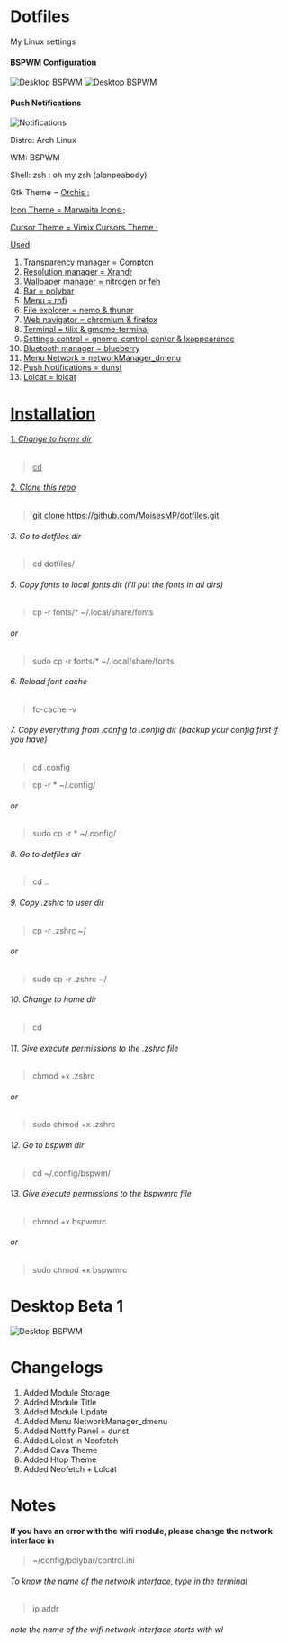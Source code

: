 # Dotfiles
My Linux settings

#### BSPWM Configuration

![Desktop BSPWM](https://raw.githubusercontent.com/MoisesMP/dotfiles/master/DesktopB2.png)
![Desktop BSPWM](https://raw.githubusercontent.com/MoisesMP/dotfiles/master/nemo.png)

#### Push Notifications
![Notifications](https://raw.githubusercontent.com/MoisesMP/dotfiles/master/Nottify.png)

Distro: Arch Linux

WM: BSPWM

Shell: zsh : oh my zsh (alanpeabody)

Gtk Theme = <a href="https://www.gnome-look.org/p/1357889/">Orchis ;
  
  
Icon Theme = <a href="https://www.gnome-look.org/p/1270110/">Marwaita Icons ;
  
  
Cursor Theme = <a href="https://www.gnome-look.org/p/1358330/">Vimix Cursors Theme ;


Used

1. Transparency manager = Compton
2. Resolution manager = Xrandr
3. Wallpaper manager = nitrogen or feh
4. Bar = polybar
5. Menu = rofi
6. File explorer = nemo & thunar
7. Web navigator =  chromium & firefox
8. Terminal = tilix & gmome-terminal
9. Settings control = gnome-control-center & lxappearance
10. Bluetooth manager = blueberry
11. Menu Network = networkManager_dmenu
12. Push Notifications = dunst
13. Lolcat = lolcat

# Installation

###### 1. Change to home dir
> cd

###### 2. Clone this repo
> git clone https://github.com/MoisesMP/dotfiles.git

###### 3. Go to dotfiles dir
> cd dotfiles/

###### 5. Copy fonts to local fonts dir (i'll put the fonts in all dirs)
> cp -r fonts/* ~/.local/share/fonts

###### or

> sudo cp -r fonts/* ~/.local/share/fonts

###### 6. Reload font cache
> fc-cache -v

###### 7. Copy everything from .config  to .config dir (backup your config first if you have)
> cd .config


> cp -r * ~/.config/

###### or 

> sudo cp -r * ~/.config/

###### 8. Go to dotfiles dir
> cd ..

###### 9. Copy .zshrc to user dir
> cp -r .zshrc ~/

###### or
> sudo cp -r .zshrc ~/ 

###### 10. Change to home dir
> cd

###### 11. Give execute permissions to the .zshrc file
> chmod +x .zshrc

###### or
> sudo chmod +x .zshrc

###### 12. Go to bspwm dir
> cd ~/.config/bspwm/


###### 13. Give execute permissions to the bspwmrc file
> chmod +x bspwmrc

###### or
> sudo chmod +x bspwmrc

# Desktop Beta 1

![Desktop BSPWM](https://raw.githubusercontent.com/MoisesMP/dotfiles/master/Desktop.png)

# Changelogs

1. Added Module Storage 
2. Added Module Title
3. Added Module Update
4. Added Menu NetworkManager_dmenu
5. Added Nottify Panel = dunst
6. Added Lolcat in Neofetch
7. Added Cava Theme
8. Added Htop Theme
9. Added Neofetch + Lolcat

# Notes

#### If you have an error with the wifi module, please change the network interface in

> ~/config/polybar/control.ini

###### To know the name of the network interface, type in the terminal

> ip addr

###### note the name of the wifi network interface starts with wl

